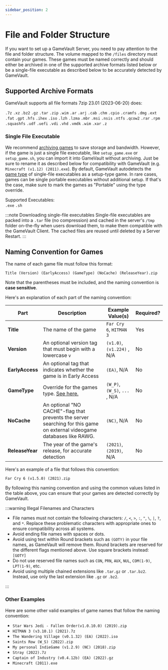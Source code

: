 ```yaml
---
sidebar_position: 2
---
```


# File and Folder Structure

If you want to set up a GameVault Server, you need to pay attention to the file and folder structure.
The volume mapped to the `/files` directory must contain your games. These games must be named correctly and should either be archived in one of the supported archive formats listed below or be a single-file executable as described below to be accurately detected by GameVault.

## Supported Archive Formats

GameVault supports all file formats 7zip 23.01 (2023-06-20) does:

`.7z` `.xz` `.bz2` `.gz` `.tar` `.zip` `.wim` `.ar` `.arj` `.cab` `.chm` `.cpio` `.cramfs` `.dmg` `.ext` `.fat` `.gpt` `.hfs` `.ihex` `.iso` `.lzh` `.lzma` `.mbr` `.msi` `.nsis` `.ntfs` `.qcow2` `.rar` `.rpm` `.squashfs` `.udf` `.uefi` `.vdi` `.vhd` `.vmdk` `.wim` `.xar` `.z`

### Single File Executable

We recommend [archiving games](#supported-archive-formats) to save storage and bandwidth. However, if the game is just a single file executable, like `setup_game.exe` or `setup_game.sh`, you can import it into GameVault without archiving. Just be sure to rename it as described below for compatibility with GameVault (e.g. `Minecraft (v1.12) (2011).exe`). By default, GameVault autodetects the [game type](game-types.md) of single-file executables as a setup-type game. In rare cases, games can be single portable executables without additional setup. If that's the case, make sure to mark the games as "Portable" using the type override.

Supported Executables:  
`.exe` `.sh`

:::note Downloading single-file executables
Single-file executables are packed into a `.tar` file (no compression) and cached in the server's `/tmp` folder on-the-fly when users download them, to make them compatible with the GameVault Client. The cached files are reused until deleted by a Server Restart.
:::

## Naming Convention for Games

The name of each game file must follow this format:

`Title (Version) (EarlyAccess) (GameType) (NoCache) (ReleaseYear).zip`

Note that the parentheses must be included, and the naming convention is **case sensitive**.

Here's an explanation of each part of the naming convention:

| Part            | Description                                                                                                             | Example Value(s)              | Required? |
| --------------- | ----------------------------------------------------------------------------------------------------------------------- | ----------------------------- | --------- |
| **Title**       | The name of the game                                                                                                    | `Far Cry 6`, `HITMAN 3`       | Yes       |
| **Version**     | An optional version tag that must begin with a lowercase `v`                                                            | `(v1.0)`, `(v1.224)` , N/A    | No        |
| **EarlyAccess** | An optional tag that indicates whether the game is in Early Access                                                      | `(EA)`, N/A                   | No        |
| **GameType**    | Override for the games type. [See here.](game-types.md)                                                                 | `(W_P)`, `(W_S)`, `...` , N/A | No        |
| **NoCache**     | An optional "NO CACHE"-flag that prevents the server searching for this game on external videogame databases like RAWG. | `(NC)`, N/A                   | No        |
| **ReleaseYear** | The year of the game's release, for accurate detection                                                                  | `(2021)`, `(2019)`, N/A       | No        |

Here's an example of a file that follows this convention:

`Far Cry 6 (v1.5.0) (2021).zip`

By following this naming convention and using the common values listed in the table above, you can ensure that your games are detected correctly by GameVault.

:::warning Illegal Filenames and Characters

- File names must not contain the following characters: `/`, `<`, `>`, `:`, `"`, `\`, `|`, `?`, and `*`. Replace these problematic characters with appropriate ones to ensure compatibility across all systems.
- Avoid ending file names with spaces or dots.
- Avoid using text within Round brackets such as `(GOTY)` in your file names, as GameVault will remove them. Round brackets are reserved for the different flags mentioned above. Use square brackets instead: `[GOTY]`
- Do not use reserved file names such as `CON`, `PRN`, `AUX`, `NUL`, `COM(1-9)`, `LPT(1-9)`, etc.
- Avoid using multiple chained extensions like `.tar.gz` or `.tar.bz2`. Instead, use only the last extension like `.gz` or `.bz2`.

:::

### Other Examples

Here are some other valid examples of game names that follow the naming convention:

- `Star Wars Jedi - Fallen Order(v1.0.10.0) (2019).zip`
- `HITMAN 3 (v3.10.1) (2021).7z`
- `The Wandering Village (v0.1.32) (EA) (2022).iso`
- `Saints Row (W_S) (2022).zip`
- `My personal IndieGame (v1.2.9) (NC) (2018).zip`
- `Stray (2022).7z`
- `Captain of Industry (v0.4.12b) (EA) (2022).gz`
- `Minecraft (2011).exe`
